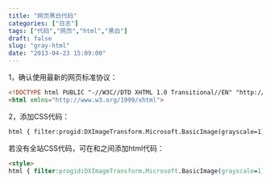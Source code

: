 ```yaml
---
title: "网页黑白代码"
categories: ["日志"]
tags: ["代码","网页","html","黑白"]
draft: false
slug: "gray-html"
date: "2013-04-23 15:09:00"
---
```


1，确认使用最新的网页标准协议：
```html
<!DOCTYPE html PUBLIC "-//W3C//DTD XHTML 1.0 Transitional//EN" "http://www.w3.org/TR/xhtml1/DTD/xhtml1-transitional.dtd"> 
<html xmlns="http://www.w3.org/1999/xhtml">
```
2，添加CSS代码：
```html
html { filter:progid:DXImageTransform.Microsoft.BasicImage(grayscale=1); -webkit-filter: grayscale(1); }
```
若没有全站CSS代码，可在<head>和</head>之间添加html代码：
```html
<style>
html { filter:progid:DXImageTransform.Microsoft.BasicImage(grayscale=1); -webkit-filter: grayscale(1); }</style>
```
